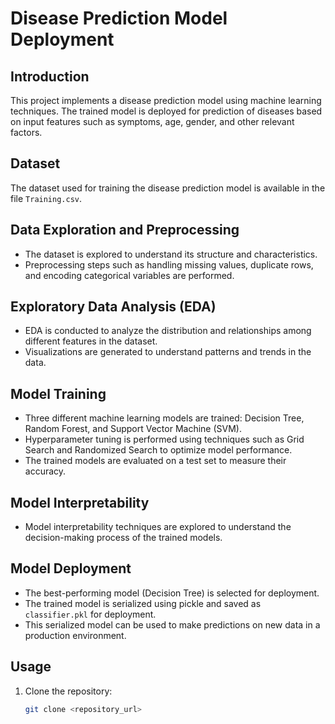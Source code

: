 # Disease Prediction Model Deployment

## Introduction
This project implements a disease prediction model using machine learning techniques. The trained model is deployed for prediction of diseases based on input features such as symptoms, age, gender, and other relevant factors.

## Dataset
The dataset used for training the disease prediction model is available in the file `Training.csv`.

## Data Exploration and Preprocessing
- The dataset is explored to understand its structure and characteristics.
- Preprocessing steps such as handling missing values, duplicate rows, and encoding categorical variables are performed.

## Exploratory Data Analysis (EDA)
- EDA is conducted to analyze the distribution and relationships among different features in the dataset.
- Visualizations are generated to understand patterns and trends in the data.

## Model Training
- Three different machine learning models are trained: Decision Tree, Random Forest, and Support Vector Machine (SVM).
- Hyperparameter tuning is performed using techniques such as Grid Search and Randomized Search to optimize model performance.
- The trained models are evaluated on a test set to measure their accuracy.

## Model Interpretability
- Model interpretability techniques are explored to understand the decision-making process of the trained models.

## Model Deployment
- The best-performing model (Decision Tree) is selected for deployment.
- The trained model is serialized using pickle and saved as `classifier.pkl` for deployment.
- This serialized model can be used to make predictions on new data in a production environment.

## Usage
1. Clone the repository:
   ```bash
   git clone <repository_url>
